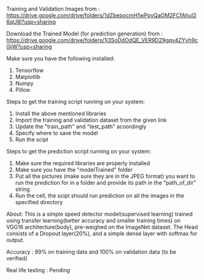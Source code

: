 Training and Validation Images from : https://drive.google.com/drive/folders/1dZbepocmH1wPpyQaOM2FCfAhuI26qU8l?usp=sharing

Download the Trained Model (for prediction generation) from : https://drive.google.com/drive/folders/1j3SoDdOdQE_VER9D29gqv4ZYyh9c0ijW?usp=sharing

Make sure you have the following installed:
1. Tensorflow
2. Matplotlib
3. Numpy
4. Pillow

Steps to get the training script running on your system:
1. Install the above mentioned libraries
2. Import the training and validation dataset from the given link
3. Update the "train_path" and "test_path" acoordingly
4. Specify where to save the model
5. Run the scipt

Steps to get the prediction script running on your system:
1. Make sure the required libraries are properly installed
2. Make sure you have the "modelTrained" folder
3. Put all the pictures (make sure they are in the JPEG format) you want to run the prediction for in a folder and provide its path in the "path_of_dir" string
4. Run the cell, the scipt should run prediction on all the images in the specified directory


About:
This is a simple speed detector model(supervised learning) trained using transfer learning(better accuracy and smaller training times) on VGG16 architecture(body), pre-weighed on the ImageNet dataset.
The Head consists of a Dropout layer(20%), and a simple dense layer with softmax for output.

Accuracy : 99% on training data and 100% on validation data (to be verified)

Real life testing : Pending


